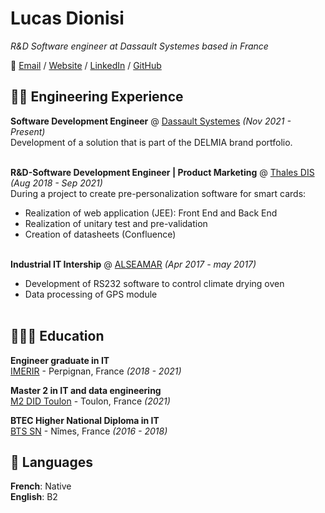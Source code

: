 # Lucas Dionisi

_R&D Software engineer at Dassault Systemes based in France_

📎 [Email](mailto:lucas@dionisi.pro) / [Website](https://lucas.dionisi.pro/) / [LinkedIn](https://www.linkedin.com/in/dionisi-lucas/) / [GitHub](https://github.com/lucasdionisi/)

## 👨‍💻 Engineering Experience

**Software Development Engineer** @ [Dassault Systemes](https://www.3ds.com/) _(Nov 2021 - Present)_ <br>
Development of a solution that is part of the DELMIA brand portfolio.
<br><br>

**R&D-Software Development Engineer | Product Marketing** @ [Thales DIS](https://www.thalesgroup.com/en/markets/digital-identity-and-security) _(Aug 2018 - Sep 2021)_ <br>
During a project to create pre-personalization software for smart cards:

- Realization of web application (JEE): Front End and Back End
- Realization of unitary test and pre-validation
- Creation of datasheets (Confluence)
<br><br>

**Industrial IT Intership** @ [ALSEAMAR](https://www.alseamar-alcen.com/) _(Apr 2017 - may 2017)_ <br>

 - Development of RS232 software to control climate drying oven
 - Data processing of GPS module
 <br><br>

## 👩🏼‍🎓 Education

**Engineer graduate in IT**<br>
[IMERIR](https://www.imerir.com/) - Perpignan, France _(2018 - 2021)_ <br>

**Master 2 in IT and data engineering**<br>
[M2 DID Toulon](https://www.univ-tln.fr/Master-Informatique-parcours-Developpement-et-Ingenierie-des-Donnees.html) - Toulon, France _(2021)_

**BTEC Higher National Diploma in IT**<br>
[BTS SN](https://gard.cci.fr/formations/le-lycee-cci/les-bts) - Nîmes, France _(2016 - 2018)_

## 💬 Languages

**French**: Native <br>
**English**: B2
<br><br>

